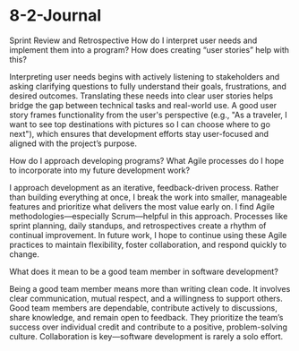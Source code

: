 # 8-2-Journal
Sprint Review and Retrospective
How do I interpret user needs and implement them into a program? How does creating “user stories” help with this?

Interpreting user needs begins with actively listening to stakeholders and asking clarifying questions to fully understand their goals, frustrations, and desired outcomes. Translating these needs into clear user stories helps bridge the gap between technical tasks and real-world use. A good user story frames functionality from the user's perspective (e.g., "As a traveler, I want to see top destinations with pictures so I can choose where to go next"), which ensures that development efforts stay user-focused and aligned with the project’s purpose.

How do I approach developing programs? What Agile processes do I hope to incorporate into my future development work?

I approach development as an iterative, feedback-driven process. Rather than building everything at once, I break the work into smaller, manageable features and prioritize what delivers the most value early on. I find Agile methodologies—especially Scrum—helpful in this approach. Processes like sprint planning, daily standups, and retrospectives create a rhythm of continual improvement. In future work, I hope to continue using these Agile practices to maintain flexibility, foster collaboration, and respond quickly to change.

What does it mean to be a good team member in software development?

Being a good team member means more than writing clean code. It involves clear communication, mutual respect, and a willingness to support others. Good team members are dependable, contribute actively to discussions, share knowledge, and remain open to feedback. They prioritize the team’s success over individual credit and contribute to a positive, problem-solving culture. Collaboration is key—software development is rarely a solo effort.

